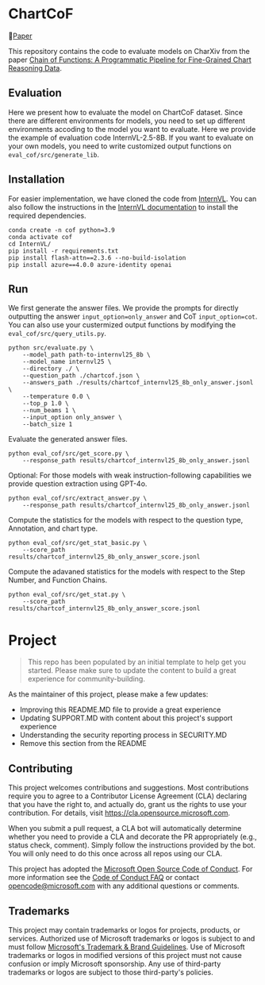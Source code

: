 
# ChartCoF
📄[Paper](xxx)

This repository contains the code to evaluate models on CharXiv from the paper [Chain of Functions: A Programmatic Pipeline for Fine-Grained Chart
Reasoning Data](xxx).


## Evaluation
Here we present how to evaluate the model on ChartCoF dataset. Since there are different environments for models, you need to set up different environments accoding to the model you want to evaluate. Here we provide the example of evaluation code InternVL-2.5-8B. If you want to evaluate on your own models, you need to write customized output functions on `eval_cof/src/generate_lib`.

## Installation
For easier implementation, we have cloned the code from [InternVL](https://github.com/OpenGVLab/InternVL). You can also follow the instructions in the [InternVL documentation](https://internvl.readthedocs.io/en/latest/get_started/installation.html) to install the required dependencies.

```
conda create -n cof python=3.9
conda activate cof
cd InternVL/
pip install -r requirements.txt
pip install flash-attn==2.3.6 --no-build-isolation
pip install azure==4.0.0 azure-identity openai
```



## Run
We first generate the answer files. We provide the prompts for directly outputting the answer `input_option=only_answer` and CoT `input_option=cot`. You can also use your custermized output functions by modifying the `eval_cof/src/query_utils.py`.

```
python src/evaluate.py \
    --model_path path-to-internvl25_8b \
    --model_name internvl25 \
    --directory ./ \
    --question_path ./chartcof.json \
    --answers_path ./results/chartcof_internvl25_8b_only_answer.jsonl \
    --temperature 0.0 \
    --top_p 1.0 \
    --num_beams 1 \
    --input_option only_answer \
    --batch_size 1
```

Evaluate the generated answer files.

```
python eval_cof/src/get_score.py \
    --response_path results/chartcof_internvl25_8b_only_answer.jsonl
```

Optional: For those models with weak instruction-following capabilities we provide question extraction using GPT-4o.

```
python eval_cof/src/extract_answer.py \
    --response_path results/chartcof_internvl25_8b_only_answer.jsonl
```

Compute the statistics for the models with respect to the question type, Annotation, and chart type.

```
python eval_cof/src/get_stat_basic.py \
    --score_path results/chartcof_internvl25_8b_only_answer_score.jsonl
```

Compute the adavaned statistics for the models with respect to the Step Number, and Function Chains.

```
python eval_cof/src/get_stat.py \
    --score_path results/chartcof_internvl25_8b_only_answer_score.jsonl
```


# Project

> This repo has been populated by an initial template to help get you started. Please
> make sure to update the content to build a great experience for community-building.

As the maintainer of this project, please make a few updates:

- Improving this README.MD file to provide a great experience
- Updating SUPPORT.MD with content about this project's support experience
- Understanding the security reporting process in SECURITY.MD
- Remove this section from the README

## Contributing

This project welcomes contributions and suggestions.  Most contributions require you to agree to a
Contributor License Agreement (CLA) declaring that you have the right to, and actually do, grant us
the rights to use your contribution. For details, visit https://cla.opensource.microsoft.com.

When you submit a pull request, a CLA bot will automatically determine whether you need to provide
a CLA and decorate the PR appropriately (e.g., status check, comment). Simply follow the instructions
provided by the bot. You will only need to do this once across all repos using our CLA.

This project has adopted the [Microsoft Open Source Code of Conduct](https://opensource.microsoft.com/codeofconduct/).
For more information see the [Code of Conduct FAQ](https://opensource.microsoft.com/codeofconduct/faq/) or
contact [opencode@microsoft.com](mailto:opencode@microsoft.com) with any additional questions or comments.

## Trademarks

This project may contain trademarks or logos for projects, products, or services. Authorized use of Microsoft 
trademarks or logos is subject to and must follow 
[Microsoft's Trademark & Brand Guidelines](https://www.microsoft.com/en-us/legal/intellectualproperty/trademarks/usage/general).
Use of Microsoft trademarks or logos in modified versions of this project must not cause confusion or imply Microsoft sponsorship.
Any use of third-party trademarks or logos are subject to those third-party's policies.
